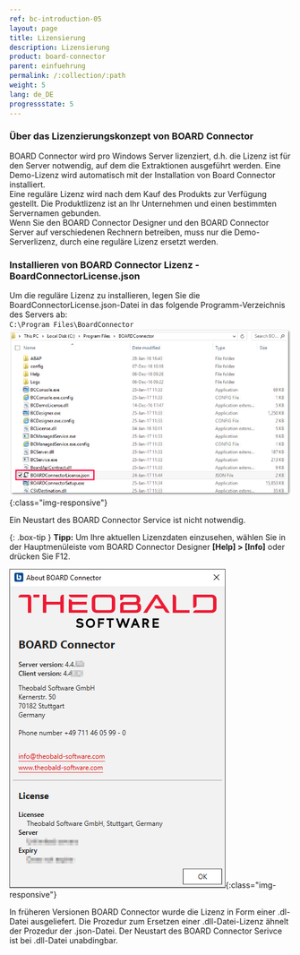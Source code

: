 ```yaml
---
ref: bc-introduction-05
layout: page
title: Lizensierung
description: Lizensierung
product: board-connector
parent: einfuehrung
permalink: /:collection/:path
weight: 5
lang: de_DE
progressstate: 5
---
```


### Über das Lizenzierungskonzept von BOARD Connector

BOARD Connector wird pro Windows Server lizenziert, d.h. die Lizenz ist für den Server notwendig, auf dem die Extraktionen ausgeführt werden. Eine Demo-Lizenz wird automatisch mit der Installation von Board Connector installiert. <br>
Eine reguläre Lizenz wird nach dem Kauf des Produkts zur Verfügung gestellt. Die Produktlizenz ist an Ihr Unternehmen und einen bestimmten Servernamen gebunden.<br>
Wenn Sie den BOARD Connector Designer und den  BOARD Connector Server auf verschiedenen Rechnern betreiben, muss nur die Demo-Serverlizenz, durch eine reguläre Lizenz ersetzt werden.
 

### Installieren von BOARD Connector Lizenz - BoardConnectorLicense.json
Um die reguläre Lizenz zu installieren, legen Sie die BoardConnectorLicense.json-Datei in das folgende Programm-Verzeichnis des Servers ab:<br>
`C:\Program Files\BoardConnector`
 <br>
 ![BC_license](/img/content/BOARDConnector_License_Folder.png ){:class="img-responsive"}
 
Ein Neustart des BOARD Connector Service ist nicht notwendig.

{: .box-tip }
**Tipp:** Um Ihre aktuellen Lizenzdaten einzusehen, wählen Sie in der Hauptmenüleiste vom BOARD Connector Designer  **[Help] > [Info]** oder drücken Sie F12.

![Demo_License](/img/content/BOARDConnector_Demo_License.png){:class="img-responsive"}

In früheren Versionen BOARD Connector wurde die Lizenz in Form einer .dl-Datei ausgeliefert. Die Prozedur zum Ersetzen einer .dll-Datei-Lizenz ähnelt der Prozedur der .json-Datei. Der Neustart des BOARD Connector Serivce ist bei .dll-Datei unabdingbar.
